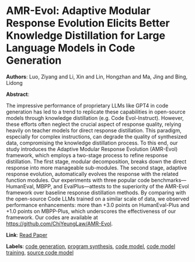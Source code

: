 # AMR-Evol: Adaptive Modular Response Evolution Elicits Better Knowledge Distillation for Large Language Models in Code Generation

**Authors**: Luo, Ziyang and Li, Xin and Lin, Hongzhan and Ma, Jing and Bing, Lidong

**Abstract**:

The impressive performance of proprietary LLMs like GPT4 in code generation has led to a trend to replicate these capabilities in open-source models through knowledge distillation (e.g. Code Evol-Instruct). However, these efforts often neglect the crucial aspect of response quality, relying heavily on teacher models for direct response distillation. This paradigm, especially for complex instructions, can degrade the quality of synthesized data, compromising the knowledge distillation process. To this end, our study introduces the Adaptive Modular Response Evolution (AMR-Evol) framework, which employs a two-stage process to refine response distillation. The first stage, modular decomposition, breaks down the direct response into more manageable sub-modules. The second stage, adaptive response evolution, automatically evolves the response with the related function modules. Our experiments with three popular code benchmarks—HumanEval, MBPP, and EvalPlus—attests to the superiority of the AMR-Evol framework over baseline response distillation methods. By comparing with the open-source Code LLMs trained on a similar scale of data, we observed performance enhancements: more than +3.0 points on HumanEval-Plus and +1.0 points on MBPP-Plus, which underscores the effectiveness of our framework. Our codes are available at https://github.com/ChiYeungLaw/AMR-Evol.

**Link**: [Read Paper](https://aclanthology.org/2024.emnlp-main.66)

**Labels**: [code generation](../../labels/code_generation.md), [program synthesis](../../labels/program_synthesis.md), [code model](../../labels/code_model.md), [code model training](../../labels/code_model_training.md), [source code model](../../labels/source_code_model.md)
